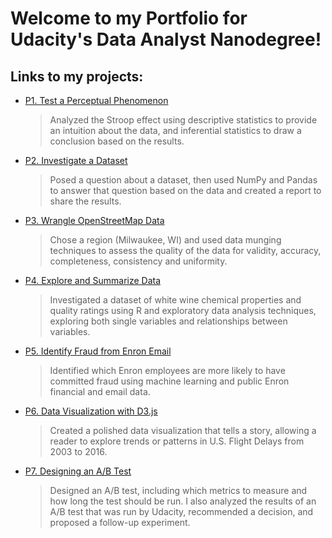 # Welcome to my Portfolio for Udacity's Data Analyst Nanodegree!

## Links to my projects:
 - [P1. Test a Perceptual Phenomenon](https://github.com/cmgiler/Udacity-Data-Analyst-Nanodegree/tree/master/1.Test-a-Perceptual-Phenomenon)
    > Analyzed the Stroop effect using descriptive statistics to provide an intuition about the data, and inferential statistics to draw a conclusion based on the results.
 
 - [P2. Investigate a Dataset](https://github.com/cmgiler/Udacity-Data-Analyst-Nanodegree/tree/master/2.Investigate-a-Dataset)
    > Posed a question about a dataset, then used NumPy and Pandas to answer that question based on the data and created a report to share the results.

 - [P3. Wrangle OpenStreetMap Data](https://github.com/cmgiler/Udacity-Data-Analyst-Nanodegree/tree/master/3.Wrangle-OpenStreetMap-Data)
    > Chose a region (Milwaukee, WI) and used data munging techniques to assess the quality of the data for validity, accuracy, completeness, consistency and uniformity.

 - [P4. Explore and Summarize Data](https://github.com/cmgiler/Udacity-Data-Analyst-Nanodegree/tree/master/4.Explore-and-Summarize-Data)
    > Investigated a dataset of white wine chemical properties and quality ratings using R and exploratory data analysis techniques, exploring both single variables and relationships between variables.
 
 - [P5. Identify Fraud from Enron Email](https://github.com/cmgiler/Udacity-Data-Analyst-Nanodegree/tree/master/5.Identify-Fraud-from-Enron-Email)
    > Identified which Enron employees are more likely to have committed fraud using machine learning and public Enron financial and email data.
 
 - [P6. Data Visualization with D3.js](https://github.com/cmgiler/Udacity-Data-Analyst-Nanodegree/tree/master/6.Data-Visualization)
    > Created a polished data visualization that tells a story, allowing a reader to explore trends or patterns in U.S. Flight Delays from 2003 to 2016.
 
 - [P7. Designing an A/B Test](https://github.com/cmgiler/Udacity-Data-Analyst-Nanodegree/tree/master/7.AB-Testing)
    > Designed an A/B test, including which metrics to measure and how long the test should be run. I also analyzed the results of an A/B test that was run by Udacity, recommended a decision, and proposed a follow-up experiment.